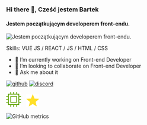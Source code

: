 ### Hi there 👋, Cześć jestem Bartek
#### Jestem początkującym developerem front-endu.
![Jestem początkującym developerem front-endu.](https://cdn.discordapp.com/attachments/1050870456418324582/1051435810924269588/200.gif)


Skills: VUE JS / REACT / JS / HTML / CSS

- 🔭 I’m currently working on Front-end Developer 
- 👯 I’m looking to collaborate on Front-end Developer 
- 💬 Ask me about it 


[<img src='https://cdn.jsdelivr.net/npm/simple-icons@3.0.1/icons/github.svg' alt='github' height='40'>](https://github.com/vqo101)  [<img src='https://cdn.jsdelivr.net/npm/simple-icons@3.0.1/icons/discord.svg' alt='discord' height='40'>](https://discord.gg/nMjD2C2gQg)  

<a href='https://docs.github.com/en/developers'><img src='https://raw.githubusercontent.com/acervenky/animated-github-badges/master/assets/devbadge.gif' width='40' height='40'></a> <a href='https://stars.github.com/'><img src='https://raw.githubusercontent.com/acervenky/animated-github-badges/master/assets/starbadge.gif' width='35' height='35'></a> 

![GitHub metrics](https://metrics.lecoq.io/vqo101)  
